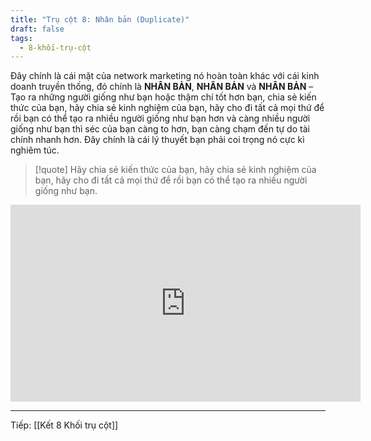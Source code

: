 ```yaml
---
title: "Trụ cột 8: Nhân bản (Duplicate)"
draft: false
tags:
  - 8-khối-trụ-cột
---
```


Đây chính là cái mặt của network marketing nó hoàn toàn khác với cái kinh doanh truyền thống, đó chính là **NHÂN BẢN**, **NHÂN BẢN** và **NHÂN BẢN** – Tạo ra những người giống như bạn hoặc thậm chí tốt hơn bạn, chia sẻ kiến thức của bạn, hãy chia sẻ kinh nghiệm của bạn, hãy cho đi tất cả mọi thứ để rồi bạn có thể tạo ra nhiều người giống như bạn hơn và càng nhiều người giống như bạn thì séc của bạn càng to hơn, bạn càng chạm đến tự do tài chính nhanh hơn. Đây chính là cái lý thuyết bạn phải coi trọng nó cực kì nghiêm túc.

> [!quote] Hãy chia sẻ kiến thức của bạn, hãy chia sẻ kinh nghiệm của bạn, hãy cho đi tất cả mọi thứ để rồi bạn có thể tạo ra nhiều người giống như bạn.

<iframe width="560" height="315" src="https://www.youtube.com/embed/pE3hjyyhxtI" title="YouTube video player" frameborder="0" allow="accelerometer; autoplay; clipboard-write; encrypted-media; gyroscope; picture-in-picture; web-share" allowfullscreen></iframe>

---

Tiếp: [[Kết 8 Khối trụ cột]]
